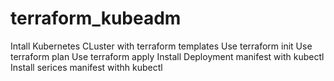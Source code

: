 # terraform_kubeadm
Intall Kubernetes CLuster with terraform templates
Use terraform init
Use terraform plan
Use terraform apply
Install Deployment manifest with kubectl
Install serices manifest withh kubectl
